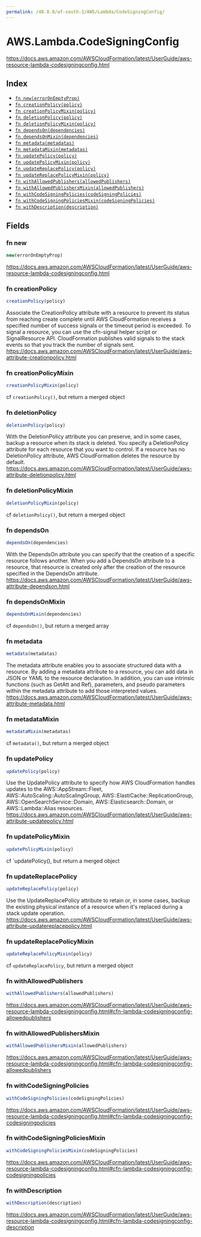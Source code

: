 ```yaml
---
permalink: /48.0.0/af-south-1/AWS/Lambda/CodeSigningConfig/
---
```


# AWS.Lambda.CodeSigningConfig

https://docs.aws.amazon.com/AWSCloudFormation/latest/UserGuide/aws-resource-lambda-codesigningconfig.html

## Index

* [`fn new(errorOnEmptyProp)`](#fn-new)
* [`fn creationPolicy(policy)`](#fn-creationpolicy)
* [`fn creationPolicyMixin(policy)`](#fn-creationpolicymixin)
* [`fn deletionPolicy(policy)`](#fn-deletionpolicy)
* [`fn deletionPolicyMixin(policy)`](#fn-deletionpolicymixin)
* [`fn dependsOn(dependencies)`](#fn-dependson)
* [`fn dependsOnMixin(dependencies)`](#fn-dependsonmixin)
* [`fn metadata(metadatas)`](#fn-metadata)
* [`fn metadataMixin(metadatas)`](#fn-metadatamixin)
* [`fn updatePolicy(policy)`](#fn-updatepolicy)
* [`fn updatePolicyMixin(policy)`](#fn-updatepolicymixin)
* [`fn updateReplacePolicy(policy)`](#fn-updatereplacepolicy)
* [`fn updateReplacePolicyMixin(policy)`](#fn-updatereplacepolicymixin)
* [`fn withAllowedPublishers(allowedPublishers)`](#fn-withallowedpublishers)
* [`fn withAllowedPublishersMixin(allowedPublishers)`](#fn-withallowedpublishersmixin)
* [`fn withCodeSigningPolicies(codeSigningPolicies)`](#fn-withcodesigningpolicies)
* [`fn withCodeSigningPoliciesMixin(codeSigningPolicies)`](#fn-withcodesigningpoliciesmixin)
* [`fn withDescription(description)`](#fn-withdescription)

## Fields

### fn new

```ts
new(errorOnEmptyProp)
```

https://docs.aws.amazon.com/AWSCloudFormation/latest/UserGuide/aws-resource-lambda-codesigningconfig.html

### fn creationPolicy

```ts
creationPolicy(policy)
```

Associate the CreationPolicy attribute with a resource to prevent its status from reaching create complete until AWS CloudFormation receives a specified number of success signals or the timeout period is exceeded. To signal a resource, you can use the cfn-signal helper script or SignalResource API. CloudFormation publishes valid signals to the stack events so that you track the number of signals sent. 
https://docs.aws.amazon.com/AWSCloudFormation/latest/UserGuide/aws-attribute-creationpolicy.html

### fn creationPolicyMixin

```ts
creationPolicyMixin(policy)
```

cf `creationPolicy()`, but return a merged object

### fn deletionPolicy

```ts
deletionPolicy(policy)
```

With the DeletionPolicy attribute you can preserve, and in some cases, backup a resource when its stack is deleted. You specify a DeletionPolicy attribute for each resource that you want to control. If a resource has no DeletionPolicy attribute, AWS CloudFormation deletes the resource by default. 
https://docs.aws.amazon.com/AWSCloudFormation/latest/UserGuide/aws-attribute-deletionpolicy.html

### fn deletionPolicyMixin

```ts
deletionPolicyMixin(policy)
```

cf `deletionPolicy()`, but return a merged object

### fn dependsOn

```ts
dependsOn(dependencies)
```

With the DependsOn attribute you can specify that the creation of a specific resource follows another. When you add a DependsOn attribute to a resource, that resource is created only after the creation of the resource specified in the DependsOn attribute. 
https://docs.aws.amazon.com/AWSCloudFormation/latest/UserGuide/aws-attribute-dependson.html

### fn dependsOnMixin

```ts
dependsOnMixin(dependencies)
```

cf `dependsOn()`, but return a merged array

### fn metadata

```ts
metadata(metadatas)
```

The metadata attribute enables you to associate structured data with a resource. By adding a metadata attribute to a resource, you can add data in JSON or YAML to the resource declaration. In addition, you can use intrinsic functions (such as GetAtt and Ref), parameters, and pseudo parameters within the metadata attribute to add those interpreted values. 
https://docs.aws.amazon.com/AWSCloudFormation/latest/UserGuide/aws-attribute-metadata.html

### fn metadataMixin

```ts
metadataMixin(metadatas)
```

cf `metadata()`, but return a merged object

### fn updatePolicy

```ts
updatePolicy(policy)
```

Use the UpdatePolicy attribute to specify how AWS CloudFormation handles updates to the AWS::AppStream::Fleet, AWS::AutoScaling::AutoScalingGroup, AWS::ElastiCache::ReplicationGroup, AWS::OpenSearchService::Domain, AWS::Elasticsearch::Domain, or AWS::Lambda::Alias resources. 
https://docs.aws.amazon.com/AWSCloudFormation/latest/UserGuide/aws-attribute-updatepolicy.html

### fn updatePolicyMixin

```ts
updatePolicyMixin(policy)
```

cf `updatePolicy(), but return a merged object

### fn updateReplacePolicy

```ts
updateReplacePolicy(policy)
```

Use the UpdateReplacePolicy attribute to retain or, in some cases, backup the existing physical instance of a resource when it's replaced during a stack update operation. 
https://docs.aws.amazon.com/AWSCloudFormation/latest/UserGuide/aws-attribute-updatereplacepolicy.html

### fn updateReplacePolicyMixin

```ts
updateReplacePolicyMixin(policy)
```

cf `updateReplacePolicy`, but return a merged object

### fn withAllowedPublishers

```ts
withAllowedPublishers(allowedPublishers)
```

https://docs.aws.amazon.com/AWSCloudFormation/latest/UserGuide/aws-resource-lambda-codesigningconfig.html#cfn-lambda-codesigningconfig-allowedpublishers

### fn withAllowedPublishersMixin

```ts
withAllowedPublishersMixin(allowedPublishers)
```

https://docs.aws.amazon.com/AWSCloudFormation/latest/UserGuide/aws-resource-lambda-codesigningconfig.html#cfn-lambda-codesigningconfig-allowedpublishers

### fn withCodeSigningPolicies

```ts
withCodeSigningPolicies(codeSigningPolicies)
```

https://docs.aws.amazon.com/AWSCloudFormation/latest/UserGuide/aws-resource-lambda-codesigningconfig.html#cfn-lambda-codesigningconfig-codesigningpolicies

### fn withCodeSigningPoliciesMixin

```ts
withCodeSigningPoliciesMixin(codeSigningPolicies)
```

https://docs.aws.amazon.com/AWSCloudFormation/latest/UserGuide/aws-resource-lambda-codesigningconfig.html#cfn-lambda-codesigningconfig-codesigningpolicies

### fn withDescription

```ts
withDescription(description)
```

https://docs.aws.amazon.com/AWSCloudFormation/latest/UserGuide/aws-resource-lambda-codesigningconfig.html#cfn-lambda-codesigningconfig-description